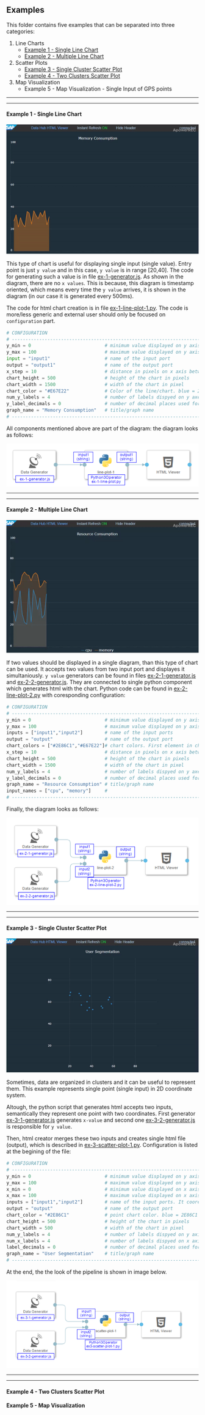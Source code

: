 ## Examples

This folder contains five examples that can be separated into three categories:
1) Line Charts
    - [Example 1 - Single Line Chart](#Example-1---Single-Line-Chart) 
    - [Example 2 - Multiple Line Chart](#Example-2---Multiple-Line-Chart) 
2) Scatter Plots 
    - [Example 3 - Single Cluster Scatter Plot](#Example-3---Single-Cluster-Scatter-Plot)
    - [Example 4 - Two Clusters Scatter Plot](#Example-4---Two-Clusters-Scatter-Plot)
3) Map Visualization 
    - Example 5 - Map Visualization - Single Input of GPS points
---
---

#### Example 1 - Single Line Chart
 
![Example 1 - Single Line Chart ](../resources/ex-1.gif)

This type of chart is useful for displaying single input (single value). Entry point is just ```y value``` and in this case, ```y value``` is in range [20,40]. The code for generating such a value is in file [ex-1-generator.js](../examples/ex-1-generator.js). As shown in the diagram, there are no ```x values```. This is because, this diagram is timestamp oriented, which means every time the ```y value``` arrives, it is shown in the diagram (in our case it is generated every 500ms).

The code for html chart creation is in file [ex-1-line-plot-1.py](../examples/ex-1-line-plot-1.py). The code is more/less generic and external user should only be focused on ```configuration``` part.

```python
# CONFIGURATION
# --------------------------------------------------------------------------------------------
y_min = 0                           # minimum value displayed on y axis
y_max = 100                         # maximum value displayed on y axis (maximum must be greater (not greater or equal) than minimum)
input = "input1"                    # name of the input port
output = "output1"                  # name of the output port 
x_step = 10                         # distance in pixels on x axis between two consecutive values/measures (movement/shift to the right)
chart_height = 500                  # height of the chart in pixels 
chart_width = 1500                  # width of the chart in pixel
chart_color = "#E67E22"             # Color of the line/chart. blue = 2E86C1, yellow = F4D03F, orange = E67E22
num_y_labels = 4                    # number of labels dispyed on y axes. y_min and y_max values are displayed by default on y axis. Total number of labels is num_y_labels + 2 
y_label_decimals = 0                # number of decimal places used for displaying labels on y axis - 0 means, integers are displayed
graph_name = "Memory Consumption"   # title/graph name
# -------------------------------------------------------------------------------------------
```

All components mentioned above are part of the diagram:
the diagram looks as follows:

![Example 1 - Single Line Data Hub ](../resources/ex-1.png)

---
---
#### Example 2 - Multiple Line Chart

![Example 2 - Multiple Line Chart ](../resources/ex-2.gif)

If two values should be displayed in a single diagram, than this type of chart can be used. It accepts two values from two input port and displayes it simultaniously. ```y value``` generators can be found in files [ex-2-1-generator.js](../examples/ex-2-1-generator.js) and [ex-2-2-generator.js](../examples/ex-2-2-generator.js). They are connected to single python component which generates html with the chart. Python code can be found in [ex-2-line-plot-2.py](../examples/ex-2-line-plot-2.py) with coresponding configuration:

```python
# CONFIGURATION
# --------------------------------------------------------------------------------------------
y_min = 0                           # minimum value displayed on y axis
y_max = 100                         # maximum value displayed on y axis (maximum must be greater (not greater or equal) than minimum)
inputs = ["input1","input2"]        # name of the input ports
output = "output"                   # name of the output port 
chart_colors = ["#2E86C1","#E67E22"]# chart colors. First element in chart_colors array matches the first value in inputs array. blue = 2E86C1 , yellow = F4D03F, orange = E67E22
x_step = 10                         # distance in pixels on x axis between two consecutive values/measures (movement/shift ti the right)
chart_height = 500                  # height of the chart in pixels 
chart_width = 1500                  # width of the chart in pixel
num_y_labels = 4                    # number of labels dispyed on y axes. y_min and y_max values are displayed by default on y axis. Total number of labels is num_y_labels + 2 
y_label_decimals = 0                # number of decimal places used for displaying labels on y axis - 0 means, integers are displayed
graph_name = "Resource Consumption" # title/graph name
input_names = ["cpu", "memory"]     # 
# -------------------------------------------------------------------------------------------
```
Finally, the diagram looks as follows:

![Example 2 - Multiple Line Data Hub ](../resources/ex-2.png)

---
---
#### Example 3 - Single Cluster Scatter Plot

![Example 3 - Single Cluster Scatter Plot ](../resources/ex-3.gif)

Sometimes, data are organized in clusters and it can be useful to represent them. This example represents single point (single input) in 2D coordinate system.

Altough, the python script that generates html accepts two inputs, semantically they represent one point with two coordinates. First generator [ex-3-1-generator.js](../examples/ex-3-1-generator.js) generates ```x-value``` and second one [ex-3-2-generator.js](../examples/ex-3-2-generator.js) is responsible for ```y value```.

Then, html creator merges these two inputs and creates single html file (output), which is described in [ex-3-scatter-plot-1.py](../examples/ex-3-scatter-plot-1.py). Configuration is listed at the begining of the file:
```python
# CONFIGURATION
# --------------------------------------------------------------------------------------------
y_min = 0                           # minimum value displayed on y axis
y_max = 100                         # maximum value displayed on y axis (maximum must be greater (not greater or equal) than minimum)
x_min = 0                           # minimum value displayed on x axis
x_max = 100                         # maximum value displayed on x axis (maximum must be greater (not greater or equal) than minimum)
inputs = ["input1","input2"]        # name of the input ports. It cooresponds to x and y axis
output = "output"                   # name of the output port 
chart_color = "#2E86C1"             # point chart color. blue = 2E86C1 , yellow = F4D03F, orange = E67E22
chart_height = 500                  # height of the chart in pixels 
chart_width = 500                   # width of the chart in pixel
num_y_labels = 4                    # number of labels dispyed on y axis. min and max values are not displayed 
num_x_labels = 4                    # number of labels dispyed on x axis. min and max values are not displayed
label_decimals = 0                  # number of decimal places used for displaying labels on y axis.label_decimals = 0 -> integers are displayed
graph_name = "User Segmentation"    # title/graph name
# -------------------------------------------------------------------------------------------
```
At the end, the the look of the pipeline is shown in image below.

![Example 3 - Single Cluster Scatter Plot ](../resources/ex-3.png)

---
---

#### Example 4 - Two Clusters Scatter Plot

#### Example 5 - Map Visualization



